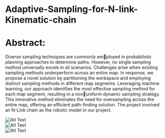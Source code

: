 # Adaptive-Sampling-for-N-link-Kinematic-chain  
# Abstract:   
Diverse sampling techniques are commonly employed in probabilistic planning approaches to determine paths.
However, no single sampling method universally excels in all scenarios. Challenges arise when existing sampling methods
underperform across an entire map. In response, we propose a novel solution by partitioning the workspace and employing
distinct sampling methods in different map segments. Leveraging machine learning, our approach identifies the most effective
sampling method for each map segment, resulting in a nonuniform dynamic sampling strategy. This innovative method
eliminates the need for oversampling across the entire map, offering an efficient path-finding solution. The project involved
an N-Link chain as the robotic model in our project.  

![Alt Text](https://github.com/DhirajRouniyar/Assets/blob/main/Images/Pipeline.png)  
![Alt Text](https://github.com/DhirajRouniyar/Assets/blob/main/Images/Retracting%20chain.png)   
![Alt Text](https://github.com/DhirajRouniyar/Assets/blob/main/Images/Sampling%20methods.png)  
